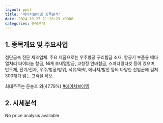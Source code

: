 ```yaml
---
layout: post
title: '에이치브이엠 종목분석'
date: 2024-10-27 21:20:23 +0900
categories: 종목분석
---
```


## 1. 종목개요 및 주요사업

첨단금속 전문 제조업체. 주요 제품으로는 우주항공 구리합금 소재, 항공기 부품용  베타 열처리 타이타늄 합금, Ni계 초내열합금, 고청정 인바합금, 스퍼터링타겟 등이 있으며, 반도체, 전기/전자, 우주/항공/방위, 석유/화학, 에너지/발전 등의 다양한 산업군에 걸쳐 300개가 넘는 고객을 확보.

최대주주는 문승호 외(47.79%)
[#에이치브이엠](#)

## 2. 시세분석

No price analysis available
